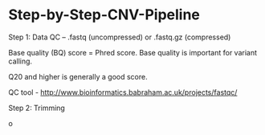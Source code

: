 # Step-by-Step-CNV-Pipeline

Step 1: Data QC – .fastq (uncompressed) or .fastq.gz (compressed)

Base quality (BQ) score = Phred score. Base quality is important for variant calling.

Q20 and higher is generally a good score.

QC tool - http://www.bioinformatics.babraham.ac.uk/projects/fastqc/

Step 2: Trimming 

o   
